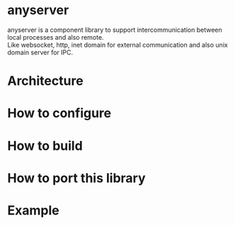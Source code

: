 # anyserver
anyserver is a component library to support intercommunication between local processes and also remote. <br>
Like websocket, http, inet domain for external communication and also unix domain server for IPC.

# Architecture

# How to configure

# How to build

# How to port this library

# Example



